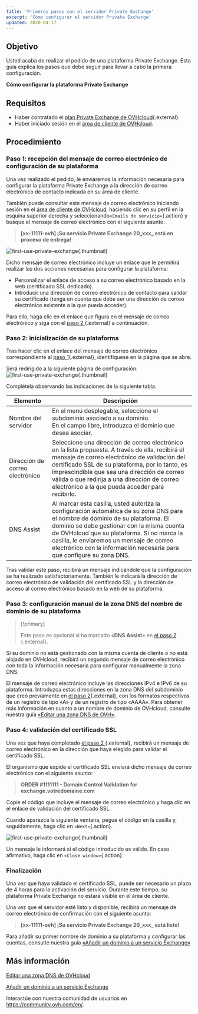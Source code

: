 ```yaml
---
title: 'Primeros pasos con el servidor Private Exchange'
excerpt: 'Cómo configurar el servidor Private Exchange'
updated: 2020-04-17
---
```


## Objetivo

Usted acaba de realizar el pedido de una plataforma Private Exchange. Esta guía explica los pasos que debe seguir para llevar a cabo la primera configuración.

**Cómo configurar la plataforma Private Exchange**

## Requisitos

- Haber contratado el [plan Private Exchange de OVHcloud](https://www.ovhcloud.com/es-es/emails/private-exchange/){.external}.
- Haber iniciado sesión en el [área de cliente de OVHcloud](https://www.ovh.com/auth/?action=gotomanager&from=https://www.ovh.es/&ovhSubsidiary=es).

## Procedimiento

### Paso 1: recepción del mensaje de correo electrónico de configuración de su plataforma

Una vez realizado el pedido, le enviaremos la información necesaria para configurar la plataforma Private Exchange a la dirección de correo electrónico de contacto indicada en su área de cliente. 

También puede consultar este mensaje de correo electrónico iniciando sesión en el [área de cliente de OVHcloud](https://www.ovh.com/auth/?action=gotomanager&from=https://www.ovh.es/&ovhSubsidiary=es), haciendo clic en su perfil en la esquina superior derecha y seleccionando`«Emails de servicio»`{.action} y busque el mensaje de correo electrónico con el siguiente asunto:

> **\[xx-11111-ovh] ¡Su servicio Private Exchange 20_xxx_ está en proceso de entrega!**

![first-use-private-exchange](first-use-private-exchange-01.png){.thumbnail}

Dicho mensaje de correo electrónico incluye un enlace que le permitirá realizar las dos acciones necesarias para configurar la plataforma:

- Personalizar el enlace de acceso a su correo electrónico basado en la web (certificado SSL dedicado).
- Introducir una dirección de correo electrónico de contacto para validar su certificado (tenga en cuenta que debe ser una dirección de correo electrónico existente a la que pueda acceder).

Para ello, haga clic en el enlace que figura en el mensaje de correo electrónico y siga con el [paso 2 ](#paso-2-inicializacion-de-su-plataforma.){.external} a continuación.

### Paso 2: inicialización de su plataforma

Tras hacer clic en el enlace del mensaje de correo electrónico correspondiente al [paso 1](#paso-1-recepcion-del-mensaje-de-correo-electronico-de-configuracion-de-su-plataforma.){.external}, identifíquese en la página que se abre.

Será redirigido a la siguiente página de configuración:
![first-use-private-exchange](first-use-private-exchange-02.png){.thumbnail}

Complétela observando las indicaciones de la siguiente tabla.

| Elemento          	| Descripción                                                                                                                                                                                                                             	|
|----------------------	|-----------------------------------------------------------------------------------------------------------------------------------------------------------------------------------------------------------------------------------------	|
| Nombre del servidor 	| En el menú desplegable, seleccione el subdominio asociado a su dominio. <br> En el campo libre, introduzca el dominio que desea asociar.                                                                   	|
| Dirección de correo electrónico               	| Seleccione una dirección de correo electrónico en la lista propuesta. A través de ella, recibirá el mensaje de correo electrónico de validación del certificado SSL de su plataforma, por lo tanto, es imprescindible que sea una dirección de correo válida o que redirija a una dirección de correo electrónico a la que pueda acceder para recibirlo.
| DNS Assist           	| Al marcar esta casilla, usted autoriza la configuración automática de su zona DNS para el nombre de dominio de su plataforma. El dominio se debe gestionar con la misma cuenta de OVHcloud que su plataforma. Si no marca la casilla, le enviaremos un mensaje de correo electrónico con la información necesaria para que configure su zona DNS. 	|

Tras validar este paso, recibirá un mensaje indicándole que la configuración se ha realizado satisfactoriamente. También le indicará la dirección de correo electrónico de validación del certificado SSL y la dirección de acceso al correo electrónico basado en la web de su plataforma.

### Paso 3: configuración manual de la zona DNS del nombre de dominio de su plataforma

> [!primary]
>
> Este paso es opcional si ha marcado «**DNS Assist**» en [el paso 2 ](#paso-2-inicializacion-de-su-plataforma.){.external}.
> 

Si su dominio no está gestionado con la misma cuenta de cliente o no está alojado en OVHcloud, recibirá un segundo mensaje de correo electrónico con toda la información necesaria para configurar manualmente la zona DNS.

El mensaje de correo electrónico incluye las direcciones IPv4 e IPv6 de su plataforma. Introduzca estas direcciones en la zona DNS del subdominio que creó previamente en [el paso 2](#paso-2-inicializacion-de-su-plataforma.){.external}, con los formatos respectivos de un registro de tipo «A» y de un registro de tipo «AAAA». Para obtener más información en cuanto a un nombre de dominio de OVHcloud, consulte nuestra guía [«Editar una zona DNS de OVH»](dns_zone_edit1.).

### Paso 4: validación del certificado SSL

Una vez que haya completado [el paso 2 ](#etape-2-initialisation-de-votre-plateforme.){.external}, recibirá un mensaje de correo electrónico en la dirección que haya elegido para validar el certificado SSL.

El organismo que expide el certificado SSL enviará dicho mensaje de correo electrónico con el siguiente asunto:

> **ORDER #1111111 - Domain Control Validation for exchange.votredomaine.com**

Copie el código que incluye el mensaje de correo electrónico y haga clic en el enlace de validación del certificado SSL.

Cuando aparezca la siguiente ventana, pegue el código en la casilla y, seguidamente, haga clic en `«Next»`{.action}.

![first-use-private-exchange](first-use-private-exchange-03.png){.thumbnail}

Un mensaje le informará si el código introducido es válido. En caso afirmativo, haga clic en `«Close window»`{.action}.

### Finalización

Una vez que haya validado el certificado SSL, puede ser necesario un plazo de 4 horas para la activación del servicio. Durante este tiempo, su plataforma Private Exchange no estará visible en el área de cliente.

Una vez que el servidor esté listo y disponible, recibirá un mensaje de correo electrónico de confirmación con el siguiente asunto:

> **\[xx-11111-ovh] ¡Su servicio Private Exchange 20_xxx_ está listo!**

Para añadir su primer nombre de dominio a su plataforma y configurar las cuentas, consulte nuestra guía [«Añadir un dominio a un servicio Exchange»](exchange_adding_domain1.) 

## Más información

[Editar una zona DNS de OVHcloud](dns_zone_edit1.)

[Añadir un dominio a un servicio Exchange](exchange_adding_domain1.) 

Interactúe con nuestra comunidad de usuarios en <https://community.ovh.com/en/>.

